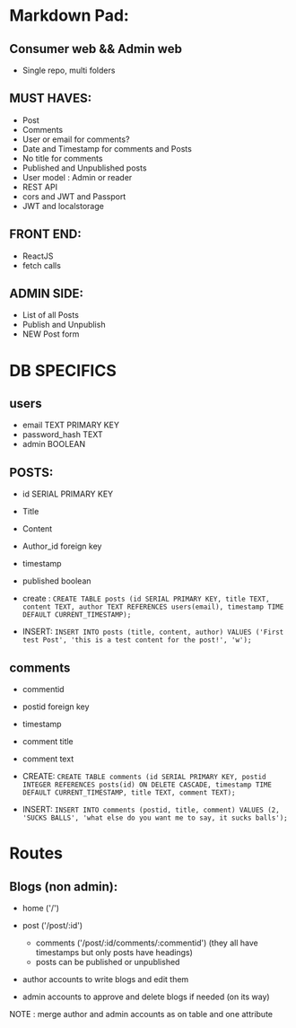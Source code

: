 # Markdown Pad:

## Consumer web && Admin web

- Single repo, multi folders


## MUST HAVES:

- Post
- Comments
- User or email for comments?
- Date and Timestamp for comments and Posts
- No title for comments
- Published and Unpublished posts 
- User model : Admin or reader
- REST API
- cors and JWT and Passport
- JWT and localstorage

## FRONT END:

- ReactJS
- fetch calls

## ADMIN SIDE:

- List of all Posts
- Publish and Unpublish
- NEW Post form


# DB SPECIFICS

## users
- email TEXT PRIMARY KEY
- password_hash TEXT
- admin BOOLEAN

## POSTS:
- id SERIAL PRIMARY KEY
- Title
- Content
- Author_id foreign key
- timestamp
- published boolean

- create : ```CREATE TABLE posts (id SERIAL PRIMARY KEY, title TEXT, content TEXT, author TEXT REFERENCES users(email), timestamp TIME DEFAULT CURRENT_TIMESTAMP);```

- INSERT:
    `INSERT INTO posts (title, content, author) VALUES ('First test Post', 'this is a test content for the post!', 'w');`

## comments
- commentid
- postid foreign key
- timestamp
- comment title
- comment text

- CREATE: `CREATE TABLE comments (id SERIAL PRIMARY KEY, postid INTEGER REFERENCES posts(id) ON DELETE CASCADE, timestamp TIME DEFAULT CURRENT_TIMESTAMP, title TEXT, comment TEXT);`

- INSERT: `INSERT INTO comments (postid, title, comment) VALUES (2, 'SUCKS BALLS', 'what else do you want me to say, it sucks balls');`

# Routes

## Blogs (non admin):

- home ('/')
- post ('/post/:id')
    - comments ('/post/:id/comments/:commentid')
    (they all have timestamps but only posts have headings)
    - posts can be published or unpublished

- author accounts to write blogs and edit them
- admin accounts to approve and delete blogs if needed (on its way)

NOTE : merge author and admin accounts as on table and one attribute


